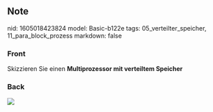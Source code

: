 ## Note
nid: 1605018423824
model: Basic-b122e
tags: 05_verteilter_speicher, 11_para_block_prozess
markdown: false

### Front
<p>Skizzieren Sie einen <b>Multiprozessor mit verteiltem
Speicher</b>

### Back
<p><img src="paste-cf63368bf00eccd7df5ea3794358611a147d2ea0.jpg">
</p>

